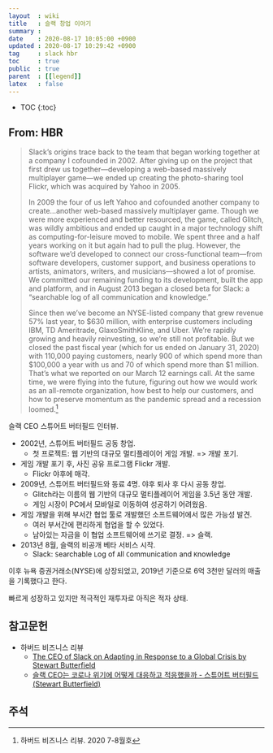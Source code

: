 ```yaml
---
layout  : wiki
title   : 슬랙 창업 이야기
summary : 
date    : 2020-08-17 10:05:00 +0900
updated : 2020-08-17 10:29:42 +0900
tag     : slack hbr
toc     : true
public  : true
parent  : [[legend]]
latex   : false
---
```

* TOC
{:toc}

## From: HBR

> Slack’s origins trace back to the team that began working together at a company I cofounded in 2002. After giving up on the project that first drew us together—developing a web-based massively multiplayer game—we ended up creating the photo-sharing tool Flickr, which was acquired by Yahoo in 2005.
>
> In 2009 the four of us left Yahoo and cofounded another company to create…another web-based massively multiplayer game. Though we were more experienced and better resourced, the game, called Glitch, was wildly ambitious and ended up caught in a major technology shift as computing-for-leisure moved to mobile. We spent three and a half years working on it but again had to pull the plug. However, the software we’d developed to connect our cross-functional team—from software developers, customer support, and business operations to artists, animators, writers, and musicians—showed a lot of promise. We committed our remaining funding to its development, built the app and platform, and in August 2013 began a closed beta for Slack: a “searchable log of all communication and knowledge.”
>
> Since then we’ve become an NYSE-listed company that grew revenue 57% last year, to $630 million, with enterprise customers including IBM, TD Ameritrade, GlaxoSmithKline, and Uber. We’re rapidly growing and heavily reinvesting, so we’re still not profitable. But we closed the past fiscal year (which for us ended on January 31, 2020) with 110,000 paying customers, nearly 900 of which spend more than $100,000 a year with us and 70 of which spend more than $1 million. That’s what we reported on our March 12 earnings call. At the same time, we were flying into the future, figuring out how we would work as an all-remote organization, how best to help our customers, and how to preserve momentum as the pandemic spread and a recession loomed.[^hbr-2020-07]

슬랙 CEO 스튜어트 버터필드 인터뷰.

- 2002년, 스튜어트 버터필드 공동 창업.
    - 첫 프로젝트: 웹 기반의 대규모 멀티플레이어 게임 개발. => 개발 포기.
- 게임 개발 포기 후, 사진 공유 프로그램 Flickr 개발.
    - Flickr 야후에 매각.
- 2009년, 스튜어트 버터필드와 동료 4명. 야후 퇴사 후 다시 공동 창업.
    - Glitch라는 이름의 웹 기반의 대규모 멀티플레이어 게임을 3.5년 동안 개발.
    - 게임 시장이 PC에서 모바일로 이동하여 성공하기 어려웠음.
- 게임 개발을 위해 부서간 협업 툴로 개발했던 소프트웨어에서 많은 가능성 발견.
    - 여러 부서간에 편리하게 협업을 할 수 있었다.
    - 남아있는 자금을 이 협업 소프트웨어에 쓰기로 결정. => 슬랙.
- 2013년 8월, 슬랙의 비공개 베타 서비스 시작.
    - Slack: `S`earchable `L`og of `A`ll `C`ommunication and `K`nowledge

이후 뉴욕 증권거래소(NYSE)에 상장되었고, 2019년 기준으로 6억 3천만 달러의 매출을 기록했다고 한다.

빠르게 성장하고 있지만 적극적인 재투자로 아직은 적자 상태.


## 참고문헌

- 하버드 비즈니스 리뷰
    - [The CEO of Slack on Adapting in Response to a Global Crisis by Stewart Butterfield]( https://hbr.org/2020/07/the-ceo-of-slack-on-adapting-in-response-to-a-global-crisis )
    - [슬랙 CEO는 코로나 위기에 어떻게 대응하고 적응했을까 - 스튜어트 버터필드(Stewart Butterfield)]( https://www.hbrkorea.com/article/view/atype/ma/article_no/1569 )

## 주석

[^hbr-2020-07]: 하버드 비즈니스 리뷰. 2020 7-8월호
